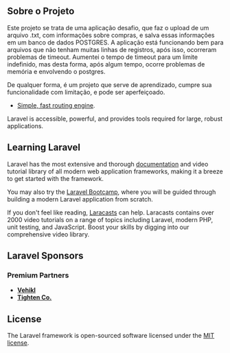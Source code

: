 ## Sobre o Projeto

Este projeto se trata de uma aplicação desafio, que faz o upload de um arquivo .txt, com informações sobre compras, e salva essas informações em um banco de dados POSTGRES. A aplicação está funcionando bem para arquivos que não tenham muitas linhas de registros, após isso, ocorreram problemas de timeout. Aumentei o tempo de timeout para um limite indefinido, mas desta forma, após algum tempo, ocorre problemas de memória e envolvendo o postgres.

De qualquer forma, é um projeto que serve de aprendizado, cumpre sua funcionalidade com limitação, e pode ser aperfeiçoado.

- [Simple, fast routing engine](https://laravel.com/docs/routing).

Laravel is accessible, powerful, and provides tools required for large, robust applications.

## Learning Laravel

Laravel has the most extensive and thorough [documentation](https://laravel.com/docs) and video tutorial library of all modern web application frameworks, making it a breeze to get started with the framework.

You may also try the [Laravel Bootcamp](https://bootcamp.laravel.com), where you will be guided through building a modern Laravel application from scratch.

If you don't feel like reading, [Laracasts](https://laracasts.com) can help. Laracasts contains over 2000 video tutorials on a range of topics including Laravel, modern PHP, unit testing, and JavaScript. Boost your skills by digging into our comprehensive video library.

## Laravel Sponsors


### Premium Partners

- **[Vehikl](https://vehikl.com/)**
- **[Tighten Co.](https://tighten.co)**

## License

The Laravel framework is open-sourced software licensed under the [MIT license](https://opensource.org/licenses/MIT).
